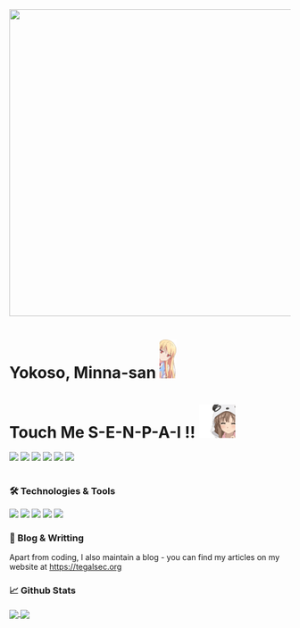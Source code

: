 <img algin="center" src="https://github.com/JayaByu/JayaByu/blob/main/86514767-12%E6%9C%88%E3%81%AE%E3%82%AF%E3%83%AA%E3%82%B9%E3%83%9E%E3%82%B9.gif" width="5950px" height="550">

# Yokoso, Minna-san <img src="https://github.com/JayaByu/JayaByu/blob/main/kawai.gif" width="30px">

# Touch Me S-E-N-P-A-I !! <img src="https://github.com/JayaByu/JayaByu/blob/main/touchem.gif" wdith="60px" height="60px">
[![](https://img.shields.io/badge/WhatsApp-25D366?style=for-the-badge&logo=whatsapp&logoColor=white)](https://wa.me/085606020282) [![](https://img.shields.io/badge/Gmail-D14836?style=for-the-badge&logo=gmail&logoColor=white)](mailto:jayawardhanabayu@gmail.com) [![](https://img.shields.io/badge/Microsoft_Outlook-0078D4?style=for-the-badge&logo=microsoft-outlook&logoColor=white)](mailto:jayawardhana.ekaputra@binus.ac.id) [![](https://img.shields.io/badge/Instagram-E4405F?style=for-the-badge&logo=instagram&logoColor=white)](https://www.instagram.com/jayabyu/) [![](https://img.shields.io/badge/LinkedIn-0077B5?style=for-the-badge&logo=linkedin&logoColor=white)](https://www.linkedin.com/in/bayu-kun-35ab75187/) [![](https://img.shields.io/badge/YouTube-FF0000?style=for-the-badge&logo=youtube&logoColor=white)](https://www.youtube.com/channel/UCGHHHV_0Ln6dsoUHHOp1mQg)
#

### 🛠️ Technologies & Tools
![](https://img.shields.io/badge/Tools-Red_Hat_OpenShift-informational?style=flat&logo=red-hat-open-shift&logoColor=white&color=CF000F) ![](https://img.shields.io/badge/Kali-Linux-informational?style=flat&logo=Kali-linux&logoColor=white&color=2C82C9) ![](https://img.shields.io/badge/Arch-Linux-informational?style=flat&logo=arch-linux&logoColor=white&color=2C82C9) ![](https://img.shields.io/badge/Code-C-informational?style=flat&logo=C&logoColor=white&color=5659C9)  ![](https://img.shields.io/badge/Cloud-Digital_Ocean-informational?style=flat&logo=digitalocean&logoColor=white&color=8870FF)
### 📝 Blog & Writting
Apart from coding, I also maintain a blog - you can find my articles on my website at https://tegalsec.org
### 📈 Github Stats
<a href="https://github.com/JayaByu">
<img align="center" src="https://github-readme-stats.vercel.app/api?username=JayaByu&layout=compact&langs_count=7&hide=html&bg_color=0D1117&text_color=c9d1d9&icon_color=ff3860&title_color=7957d5&hide_border=true"/>
<a href="https://github.com/JayaByu">
<img align="center" src="https://github-readme-stats.vercel.app/api/top-langs/?username=JayaByu&layout=compact&langs_count=7&hide=html&bg_color=0D1117&text_color=c9d1d9&icon_color=ff3860&title_color=7957d5&hide_border=true)"/>
</a>
